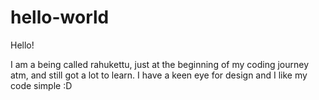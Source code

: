 # hello-world

Hello!

I am a being called rahukettu, just at the beginning of my coding journey atm, and still got a lot to learn. 
I have a keen eye for design and I like my code simple :D
